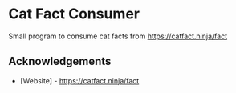 
# Cat Fact Consumer

Small program to consume cat facts from https://catfact.ninja/fact




## Acknowledgements
- [Website] - https://catfact.ninja/fact


 